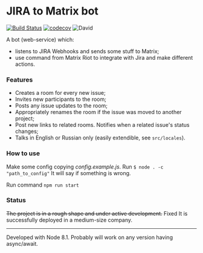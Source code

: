 # JIRA to Matrix bot

[![Build Status](https://travis-ci.org/grigori-gru/jira-to-matrix.svg?branch=dev)](https://travis-ci.org/grigori-gru/jira-to-matrix)
[![codecov](https://codecov.io/gh/grigori-gru/jira-to-matrix/branch/dev/graph/badge.svg)](https://codecov.io/gh/grigori-gru/jira-to-matrix)
![David](https://david-dm.org/grigori-gru/jira-to-matrix.svg)

A bot (web-service) which:

* listens to JIRA Webhooks and sends some stuff to Matrix;
* use command from Matrix Riot to integrate with Jira and make different actions.

### Features
+ Creates a room for every new issue;
+ Invites new participants to the room;
+ Posts any issue updates to the room;
+ Appropriately renames the room if the issue was moved to another project;
+ Post new links to related rooms. Notifies when a related issue's status changes;
+ Talks in English or Russian only (easily extendible, see `src/locales`).
### How to use
Make some config copying _config.example.js_. Run
`$ node . -c "path_to_config"`
It will say if something is wrong.

Run command
`npm run start`

### Status
~~The project is in a rough shape and under active development.~~ Fixed
It is successfully deployed in a medium-size company.

___
Developed with Node 8.1. Probably will work on any version having async/await.

